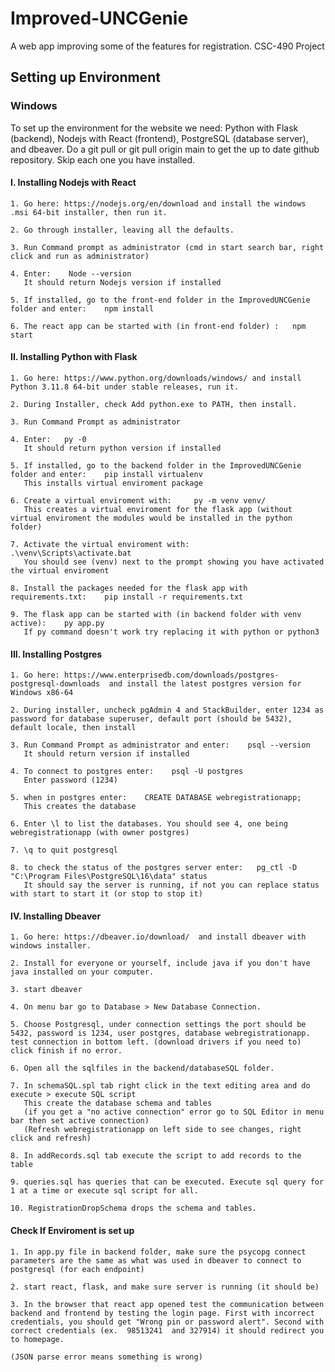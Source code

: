 # Improved-UNCGenie
A web app improving some of the features for registration. CSC-490 Project

## Setting up Environment
### Windows
To set up the environment for the website we need: Python with Flask (backend), Nodejs with React (frontend), PostgreSQL (database server), and dbeaver. Do a git pull or git pull origin main to get the up to date github repository. Skip each one you have installed.

#### I. Installing Nodejs with React
    1. Go here: https://nodejs.org/en/download and install the windows .msi 64-bit installer, then run it.

    2. Go through installer, leaving all the defaults.

    3. Run Command prompt as administrator (cmd in start search bar, right click and run as administrator)

    4. Enter:    Node --version
       It should return Nodejs version if installed  

    5. If installed, go to the front-end folder in the ImprovedUNCGenie folder and enter:    npm install

    6. The react app can be started with (in front-end folder) :   npm start

#### II. Installing Python with Flask
    1. Go here: https://www.python.org/downloads/windows/ and install Python 3.11.8 64-bit under stable releases, run it.

    2. During Installer, check Add python.exe to PATH, then install.

    3. Run Command Prompt as administrator

    4. Enter:   py -0      
       It should return python version if installed

    5. If installed, go to the backend folder in the ImprovedUNCGenie folder and enter:    pip install virtualenv
       This installs virtual enviroment package

    6. Create a virtual enviroment with:     py -m venv venv/
       This creates a virtual enviroment for the flask app (without virtual enviroment the modules would be installed in the python folder)

    7. Activate the virtual enviroment with:    .\venv\Scripts\activate.bat
       You should see (venv) next to the prompt showing you have activated the virtual enviroment

    8. Install the packages needed for the flask app with requirements.txt:    pip install -r requirements.txt

    9. The flask app can be started with (in backend folder with venv active):    py app.py
       If py command doesn't work try replacing it with python or python3

#### III. Installing Postgres
    1. Go here: https://www.enterprisedb.com/downloads/postgres-postgresql-downloads  and install the latest postgres version for Windows x86-64

    2. During installer, uncheck pgAdmin 4 and StackBuilder, enter 1234 as password for database superuser, default port (should be 5432), default locale, then install

    3. Run Command Prompt as administrator and enter:    psql --version
       It should return version if installed

    4. To connect to postgres enter:    psql -U postgres
       Enter password (1234)

    5. when in postgres enter:    CREATE DATABASE webregistrationapp;
       This creates the database

    6. Enter \l to list the databases. You should see 4, one being webregistrationapp (with owner postgres)

    7. \q to quit postgresql

    8. to check the status of the postgres server enter:   pg_ctl -D "C:\Program Files\PostgreSQL\16\data" status 
       It should say the server is running, if not you can replace status with start to start it (or stop to stop it)

#### IV. Installing Dbeaver
    1. Go here: https://dbeaver.io/download/  and install dbeaver with windows installer.

    2. Install for everyone or yourself, include java if you don't have java installed on your computer.

    3. start dbeaver 

    4. On menu bar go to Database > New Database Connection.

    5. Choose Postgresql, under connection settings the port should be 5432, password is 1234, user postgres, database webregistrationapp. test connection in bottom left. (download drivers if you need to) click finish if no error.

    6. Open all the sqlfiles in the backend/databaseSQL folder.

    7. In schemaSQL.spl tab right click in the text editing area and do execute > execute SQL script
       This create the database schema and tables
       (if you get a "no active connection" error go to SQL Editor in menu bar then set active connection)
       (Refresh webregistrationapp on left side to see changes, right click and refresh)

    8. In addRecords.sql tab execute the script to add records to the table

    9. queries.sql has queries that can be executed. Execute sql query for 1 at a time or execute sql script for all.

    10. RegistrationDropSchema drops the schema and tables.

#### Check If Enviroment is set up
    1. In app.py file in backend folder, make sure the psycopg connect parameters are the same as what was used in dbeaver to connect to postgresql (for each endpoint)

    2. start react, flask, and make sure server is running (it should be)

    3. In the browser that react app opened test the communication between backend and frontend by testing the login page. First with incorrect credentials, you should get "Wrong pin or password alert". Second with correct credentials (ex.  98513241  and 327914) it should redirect you to homepage.

    (JSON parse error means something is wrong)
